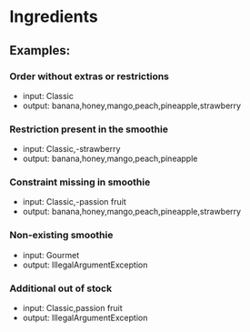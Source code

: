 # Ingredients

## Examples:

### Order without extras or restrictions

* input: Classic
* output: banana,honey,mango,peach,pineapple,strawberry

### Restriction present in the smoothie

* input: Classic,-strawberry
* output: banana,honey,mango,peach,pineapple

### Constraint missing in smoothie

* input: Classic,-passion fruit
* output: banana,honey,mango,peach,pineapple,strawberry

### Non-existing smoothie

* input: Gourmet
* output: IllegalArgumentException

### Additional out of stock

* input: Classic,passion fruit
* output: IllegalArgumentException
